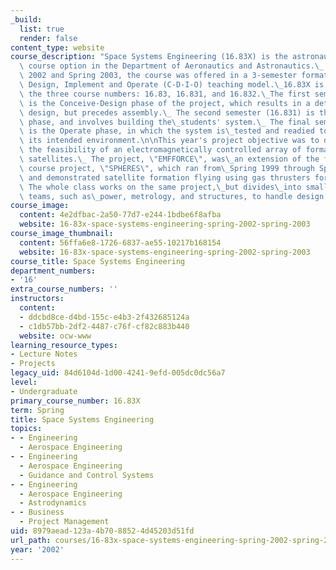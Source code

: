 ```yaml
---
_build:
  list: true
  render: false
content_type: website
course_description: "Space Systems Engineering (16.83X) is the astronautical capstone\
  \ course option in the Department of Aeronautics and Astronautics.\_ Between Spring\
  \ 2002 and Spring 2003, the course was offered in a 3-semester format, using a Conceive,\
  \ Design, Implement and Operate (C-D-I-O) teaching model.\_16.83X is shorthand for\
  \ the three course numbers: 16.83, 16.831, and 16.832.\_The first semester (16.83)\
  \ is the Conceive-Design phase of the project, which results in a detailed system\
  \ design, but precedes assembly.\_ The second semester (16.831) is the Implement\
  \ phase, and involves building the\_students' system.\_ The final semester (16.832)\
  \ is the Operate phase, in which the system is\_tested and readied to\_perform in\
  \ its intended environment.\n\nThis year's project objective was to demonstrate\
  \ the feasibility of an electromagnetically controlled array of formation flying\
  \ satellites.\_ The project, \"EMFFORCE\", was\_an extension of the first C-D-I-O\
  \ course project, \"SPHERES\", which ran from\_Spring 1999 through Spring 2000,\
  \ and demonstrated satellite formation flying using gas thrusters for station-keeping.\_\
  \ The whole class works on the same project,\_but divides\_into smaller subsystem\
  \ teams, such as\_power, metrology, and structures, to handle design details.\n"
course_image:
  content: 4e2dfbac-2a50-77d7-e244-1bdbe6f8afba
  website: 16-83x-space-systems-engineering-spring-2002-spring-2003
course_image_thumbnail:
  content: 56ffa6e8-1726-6837-ae55-10217b168154
  website: 16-83x-space-systems-engineering-spring-2002-spring-2003
course_title: Space Systems Engineering
department_numbers:
- '16'
extra_course_numbers: ''
instructors:
  content:
  - ddcbd8ce-d4bd-155c-e4b3-2f432685124a
  - c1db57bb-2df2-4487-c76f-cf82c883b440
  website: ocw-www
learning_resource_types:
- Lecture Notes
- Projects
legacy_uid: 84d6104d-1d00-4241-9efd-005dc0dc56a7
level:
- Undergraduate
primary_course_number: 16.83X
term: Spring
title: Space Systems Engineering
topics:
- - Engineering
  - Aerospace Engineering
- - Engineering
  - Aerospace Engineering
  - Guidance and Control Systems
- - Engineering
  - Aerospace Engineering
  - Astrodynamics
- - Business
  - Project Management
uid: 8979aead-123a-4b70-8852-4d45203d51fd
url_path: courses/16-83x-space-systems-engineering-spring-2002-spring-2003
year: '2002'
---
```

